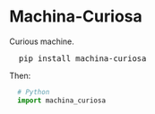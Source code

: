 # Machina-Curiosa
Curious machine.
<pre>
  pip install machina-curiosa
</pre>
Then:
```Python
  # Python
  import machina_curiosa
```
